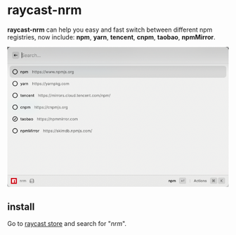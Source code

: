 # raycast-nrm

**raycast-nrm** can help you easy and fast switch between different npm registries, now include: **npm**, **yarn**, **tencent**, **cnpm**, **taobao**, **npmMirror**.

![nrm demo 01](./matedata/raycast-nrm-01.png)

## install

Go to [raycast store](https://www.raycast.com/store) and search for "*nrm*".
